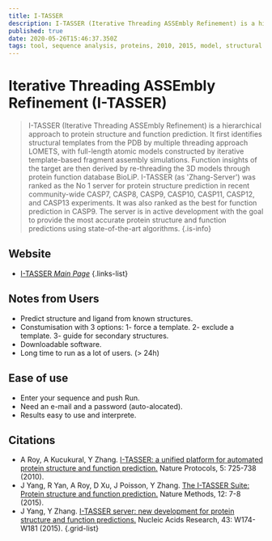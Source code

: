 ```yaml
---
title: I-TASSER
description: I-TASSER (Iterative Threading ASSEmbly Refinement) is a hierarchical approach to protein structure and function prediction.
published: true
date: 2020-05-26T15:46:37.350Z
tags: tool, sequence analysis, proteins, 2010, 2015, model, structural analysis
---
```


# Iterative Threading ASSEmbly Refinement (I-TASSER)

> I-TASSER (Iterative Threading ASSEmbly Refinement) is a hierarchical approach to protein structure and function prediction. It first identifies structural templates from the PDB by multiple threading approach LOMETS, with full-length atomic models constructed by iterative template-based fragment assembly simulations. Function insights of the target are then derived by re-threading the 3D models through protein function database BioLiP. 
&NewLine;
I-TASSER (as 'Zhang-Server') was ranked as the No 1 server for protein structure prediction in recent community-wide CASP7, CASP8, CASP9, CASP10, CASP11, CASP12, and CASP13 experiments. It was also ranked as the best for function prediction in CASP9. The server is in active development with the goal to provide the most accurate protein structure and function predictions using state-of-the-art algorithms.
{.is-info}


## Website

- [I-TASSER *Main Page*](https://zhanglab.ccmb.med.umich.edu/I-TASSER/)
{.links-list}

## Notes from Users
- Predict structure and ligand from known structures.
- Constumisation with 3 options:
			1- force a template.
   	 	2- exclude a template.
    	3- guide for secondary structures.
- Downloadable software.
- Long time to run as a lot of users. (> 24h)

## Ease of use
- Enter your sequence and push Run.
- Need an e-mail and a password (auto-alocated).
- Results easy to use and interprete.


## Citations

- A Roy, A Kucukural, Y Zhang. [I-TASSER: a unified platform for automated protein structure and function prediction.](https://www.nature.com/articles/nprot.2010.5) Nature Protocols, 5: 725-738 (2010). 
- J Yang, R Yan, A Roy, D Xu, J Poisson, Y Zhang. [The I-TASSER Suite: Protein structure and function prediction.](https://www.nature.com/articles/nmeth.3213) Nature Methods, 12: 7-8 (2015).
-	J Yang, Y Zhang. [I-TASSER server: new development for protein structure and function predictions.](https://academic.oup.com/nar/article/43/W1/W174/2467872) Nucleic Acids Research, 43: W174-W181 (2015).
{.grid-list}